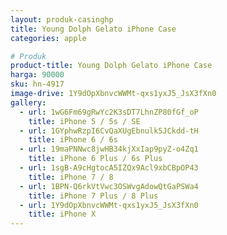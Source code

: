 ```yaml
---
layout: produk-casinghp
title: Young Dolph Gelato iPhone Case
categories: apple

# Produk
product-title: Young Dolph Gelato iPhone Case
harga: 90000
sku: hn-4917
image-drive: 1Y9dOpXbnvcWWMt-qxs1yxJ5_JsX3fXn0
gallery:
  - url: 1wG6Fm69gRwYc2K3sDT7LhnZP80fGf_oP
    title: iPhone 5 / 5s / SE
  - url: 1GYphwRzpI6CvQaXUgEbnulk5JCkdd-tH
    title: iPhone 6 / 6s
  - url: 19maPNNwc8jwHB34kjXxIap9pyZ-o4Zq1
    title: iPhone 6 Plus / 6s Plus
  - url: 1sgB-A9cHgtocA5IZQx9Acl9xbCBpOP43
    title: iPhone 7 / 8
  - url: 1BPN-Q6rkVtVwc3OSWvgAdowQtGaPSWa4
    title: iPhone 7 Plus / 8 Plus
  - url: 1Y9dOpXbnvcWWMt-qxs1yxJ5_JsX3fXn0
    title: iPhone X
---
```

